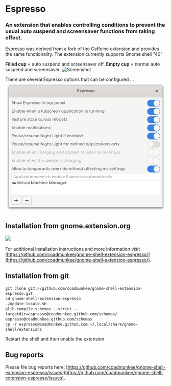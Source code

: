 # Espresso
### An extension that enables controlling conditions to prevent the usual auto suspend and screensaver functions from taking effect.
Espresso was derived from a fork of the Caffeine extension and provides the same functionality. The extension currently supports Gnome shell "40"

<b>Filled cup</b> = auto suspend and screensaver off. <b>Empty cup</b> = normal auto suspend and screensaver. 
![Screenshot](https://github.com/coadmunkee/gnome-shell-extension-espresso/raw/master/screenshot.png)

There are several Espresso options that can be configured ... 
![Preferences](https://github.com/coadmunkee/gnome-shell-extension-espresso/raw/master/screenshot-prefs.png)

## Installation from gnome.extension.org
[<img src="https://github.com/coadmunkee/gnome-shell-extension-espresso/raw/master/ego.png" height="100">](https://extensions.gnome.org/extension/4135/espresso)


For additional installation instructions and more information visit [https://github.com/coadmunkee/gnome-shell-extension-espresso/](https://github.com/coadmunkee/gnome-shell-extension-espresso/).


## Installation from git
    git clone git://github.com/coadmunkee/gnome-shell-extension-espresso.git
    cd gnome-shell-extension-espresso
    ./update-locale.sh
    glib-compile-schemas --strict --targetdir=espresso@coadmunkee.github.com/schemas/ espresso@coadmunkee.github.com/schemas
    cp -r espresso@coadmunkee.github.com ~/.local/share/gnome-shell/extensions

Restart the shell and then enable the extension.

## Bug reports
Please file bug reports here: [https://github.com/coadmunkee/gnome-shell-extension-espresso/issues](https://github.com/coadmunkee/gnome-shell-extension-espresso/issues).
